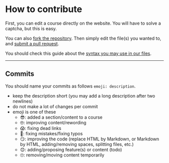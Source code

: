 # How to contribute

First, you can edit a course directly on the website. You will have to solve a captcha, but this is easy.

You can also [fork the repository](https://docs.github.com/en/get-started/quickstart/fork-a-repo#forking-a-repository). Then simply edit the file(s) you wanted to, and [submit a pull request](https://docs.github.com/en/github/collaborating-with-pull-requests/proposing-changes-to-your-work-with-pull-requests/creating-a-pull-request-from-a-fork).

You should check this guide about the [syntax you may use in our files](https://memorize.be/syntax).

---

## Commits

You should name your commits as follows `emoji: description`.

* keep the description short (you may add a long description after two newlines)
* do not make a lot of changes per commit
* emoji is one of these
  * 😎: added a section/content to a course
  * 🤓: improving content/rewording
  * 😱: fixing dead links
  * 🧐: fixing mistakes/fixing typos
  * 😏: improving the code (replace HTML by Markdown, or Markdown by HTML, adding/removing spaces, splitting files, etc.)
  * 😊: adding/proposing feature(s) or content (todo)
  * 🙄: removing/moving content temporarily